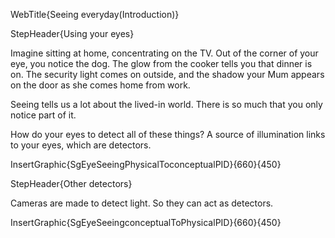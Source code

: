 WebTitle{Seeing everyday(Introduction)}

StepHeader{Using your eyes}

Imagine sitting at home, concentrating on the TV. Out of the corner of your eye, you notice the dog. The glow from the cooker tells you that dinner is on. The security light comes on outside, and the shadow your Mum appears on the door as she comes home from work.

Seeing tells us a lot about the lived-in world. There is so much that you only notice part of it.

How do your eyes to detect all of these things? A source of illumination links to your eyes, which are detectors.

InsertGraphic{SgEyeSeeingPhysicalToconceptualPID}{660}{450}

StepHeader{Other detectors}

Cameras are made to detect light. So they can act as detectors.

InsertGraphic{SgEyeSeeingconceptualToPhysicalPID}{660}{450}
